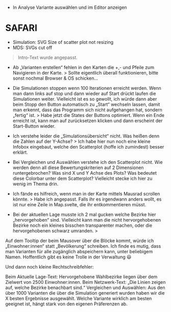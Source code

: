 - In Analyse Variante auswählen und im Editor anzeigen

# SAFARI
- Simulation: SVG Size of scatter plot not resizing
- MDS: SVGs cut off

> Intro-Text wurde angepasst.

- Ab „Varianten erstellen“ fehlen in den Karten die +,- und Pfeile zum Navigieren in der Karte. > Sollte eigentlich überall funktionieren, bitte sonst nochmal Browser & OS schicken...

- Die Simulationen stoppen wenn 100 Iterationen erreicht werden. Wenn man dann links auf stop und dann wieder auf Start drückt laufen die Simulationen weiter. Vielleicht ist es so gewollt, ich würde dann aber beim Stopp den Button automatisch zu „Start“ wechseln lassen, damit man erkennt, dass das Programm sich nicht aufgehangen hat, sondern „fertig“ ist. > Habe jetzt die States der Buttons optimiert. Wenn ein Ende erreicht ist, kann man auf zurücksetzen klicken und dann erscheint der Start-Button wieder.

- Ich verstehe leider die „Simulationsübersicht“ nicht. Was heißen denn die Zahlen auf der Y-Achse? > Ich habe hier nun noch eine kleine Infobox eingebaut, welche den Scatterplot (hoffe ich zumindest) besser erklärt.

- Bei Vergleichen und Auswählen verstehe ich den Scatterplot nicht. Wie werden denn all diese Bewertungskriterien auf 2 Dimensionen runtergebrochen? Was sind X und Y Achse des Plots? Was bedeutet diese Colorbar unter dem Scatterplot? Vielleicht stecke ich hier zu wenig im Thema drin.
 
- Ich fände es hilfreich, wenn man in der Karte mittels Mausrad scrollen könnte. > Habe ich angepasst. Falls ihr es irgendwann anders wollt, es ist nur eine Zeile in Map.svelte, die ihr entkommentieren müsst.

- Bei der aktuellen Lage musste ich 2 mal gucken welche Bezirke hier „hervorgehoben“ sind. Vielleicht kann man die nicht hervorgehobenen Bezirke noch ein kleines bisschen transparenter machen, oder die hervorgehobenen schwarz umranden. > 

Auf dem Tooltip der beim Mausover über die Blöcke kommt, würde ich „Einwohner:innen“ statt „Bevölkerung“ schreiben.
Ich finde es mutig, dass man Varianten für alle zugänglich abspeichern kann, unter beliebigem Namen. Hoffentlich gibt es keine Trolle in der Verwaltung 😃
 

Und dann noch kleine Rechtschreibfehler:

Beim Aktuelle Lage-Text: Hervorgehobene Wahlbezirke liegen über dem Zielwert von 2500 Einwohner:innen.
Beim Netzwerk-Text: „Die Linien zeigen auf, welche Bezirke benachbart sind.“
Vergleichen und Auswählen: Aus den über 1000 Varianten die über die Simulation generiert wurden haben wir die X besten Ergebnisse ausgewählt. Welche Variante wirklich am besten geeignet ist, hängt stark von den eigenen Präferenzen ab. 
